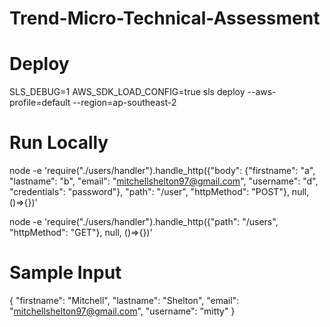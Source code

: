 # Trend-Micro-Technical-Assessment


# Deploy

SLS_DEBUG=1 AWS_SDK_LOAD_CONFIG=true sls deploy --aws-profile=default --region=ap-southeast-2

# Run Locally

node -e 'require("./users/handler").handle_http({"body": {"firstname": "a", "lastname": "b", "email": "mitchellshelton97@gmail.com", "username": "d", "credentials": "password"}, "path": "/user", "httpMethod": "POST"}, null, ()=>{})'

node -e 'require("./users/handler").handle_http({"path": "/users", "httpMethod": "GET"}, null, ()=>{})'

# Sample Input

{
    "firstname": "Mitchell",
    "lastname": "Shelton",
    "email": "mitchellshelton97@gmail.com",
    "username": "mitty"
}